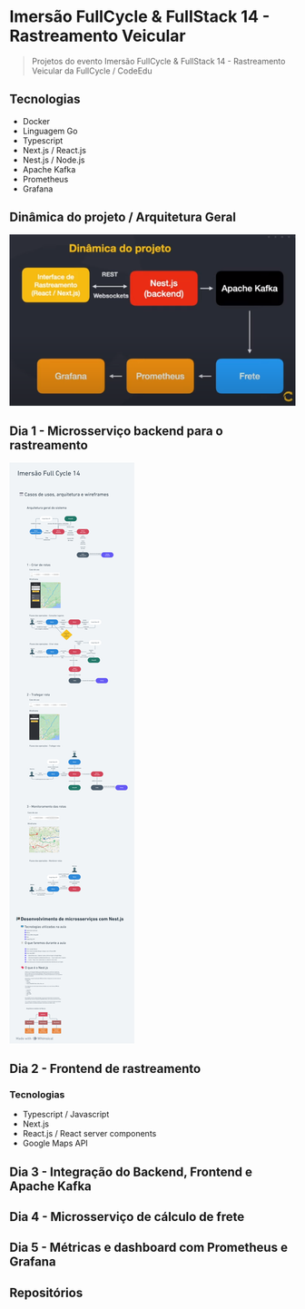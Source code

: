 # Imersão FullCycle & FullStack 14 - Rastreamento Veicular

> Projetos do evento Imersão FullCycle & FullStack 14 - Rastreamento Veicular da FullCycle / CodeEdu

## Tecnologias

- Docker
- Linguagem Go
- Typescript
- Next.js / React.js
- Nest.js / Node.js
- Apache Kafka
- Prometheus
- Grafana

## Dinâmica do projeto / Arquitetura Geral

![Dinâmica do projeto Imagem](files/dinamica-projeto.png)

## Dia 1 - Microsserviço backend para o rastreamento

![slides da aula](files/slides-a1.png)

## Dia 2 - Frontend de rastreamento

### Tecnologias

- Typescript / Javascript
- Next.js
- React.js / React server components
- Google Maps API

## Dia 3 - Integração do Backend, Frontend e Apache Kafka

## Dia 4 - Microsserviço de cálculo de frete

## Dia 5 - Métricas e dashboard com Prometheus e Grafana

## Repositórios
